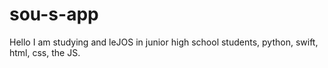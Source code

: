# sou-s-app
Hello I am studying and leJOS in junior high school students, python, swift, html, css, the JS.
